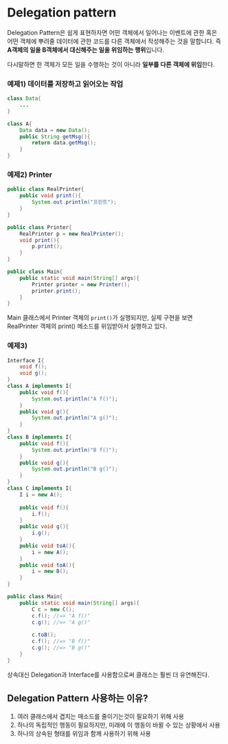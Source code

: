 # Delegation pattern

Delegation Pattern은 쉽게 표현하자면 어떤 객체에서 일어나는 이벤트에 관한 혹은 어떤 객체에 뿌려줄 데이터에 관한 코드를 다른 객체에서 작성해주는 것을 말합니다. 즉 **A객체의 일을 B객체에서 대신해주는 일을 위임하는 행위**입니다.

다시말하면 한 객체가 모든 일을 수행하는 것이 아니라 **일부를 다른 객체에 위임**한다.

### 예제1) 데이터를 저장하고 읽어오는 작업

```java
class Data{
    ...
}
```

```java
class A{
	Data data = new Data();
    public String getMsg(){
    	return data.getMsg();    
    }
}
```

### 예제2) Printer 

```java
public class RealPrinter{
   	public void print(){
        System.out.println("프린트");
    }
}
```

```java
public class Printer{
    RealPrinter p = new RealPrinter();
    void print(){
        p.print();
    }
}
```

```java
public class Main{
    public static void main(String[] args){
        Printer printer = new Printer();
        printer.print();
    }
}
```

Main 클래스에서 Printer 객체의 `print()`가 실행되지만, 실제 구현을 보면 RealPrinter 객체의 print() 메소드를 위임받아서 실행하고 있다.

### 예제3)

```java
Interface I{
    void f();
    void g();
}
class A implements I{
    public void f(){
        System.out.println("A f()");
    }
    public void g(){
        System.out.println("A g()");
    }
}
class B implements I{
    public void f(){
        System.out.println("B f()");
    }
    public void g(){
        System.out.println("B g()");
    }
}
class C implements I{
    I i = new A();
    
	public void f(){
        i.f();
    }
    public void g(){
        i.g();
    }
    public void toA(){
        i = new A();
    }
    public void toA(){
        i = new B();
    }
}

public class Main{
    public static void main(String[] args){
        C c = new C();
        c.f(); //=> "A f()"
        c.g(); //=> "A g()"
        
        c.toB();
        c.f(); //=> "B f()"
        c.g(); //=> "B g()"
    }
}
```

상속대신 Delegation과 Interface를 사용함으로써 클래스는 훨씬 더 유연해진다.



## Delegation Pattern 사용하는 이유?

1. 여러 클래스에서 겹치는 매소드를 줄이기는것이 필요하기 위해 사용
2. 하나의 독립적인 행동이 필요하지만, 미래에 이 행동이 바뀔 수 있는 상황에서 사용
3. 하나의 상속된 형태를 위임과 함께 사용하기 위해 사용



